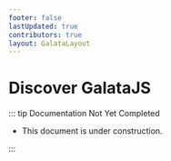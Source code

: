 ```yaml
---
footer: false
lastUpdated: true
contributors: true
layout: GalataLayout
---
```


# Discover GalataJS

::: tip Documentation Not Yet Completed

- This document is under construction.

:::